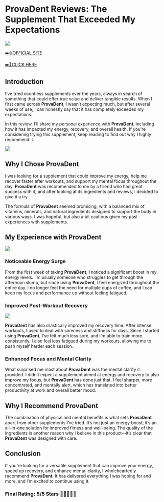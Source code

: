 # **ProvaDent Reviews**: The Supplement That Exceeded My Expectations

[![](https://static.vecteezy.com/system/resources/thumbnails/019/896/014/small/buy-now-gradient-button-with-cart-symbol-buy-now-illustration-png.png)](https://edetoop.top/lander/sugarpreland-1/provtab.html) 

[➡️🌐OFFICIAL SITE](https://edetoop.top/lander/sugarpreland-1/provtab.html) 

[➡️🔗CLICK HERE](https://edetoop.top/lander/sugarpreland-1/provtab.html) 


## Introduction

I’ve tried countless supplements over the years, always in search of something that could offer true value and deliver tangible results. When I first came across **ProvaDent**, I wasn’t expecting much, but after several weeks of use, I can honestly say that it has completely exceeded my expectations.

In this review, I’ll share my personal experience with **ProvaDent**, including how it has impacted my energy, recovery, and overall health. If you're considering trying this supplement, keep reading to find out why I highly recommend it.

[![](https://wallpapers.com/images/hd/red-order-now-button-udg4jcj4arvn8b0n-2.png)](https://edetoop.top/lander/sugarpreland-1/provtab.html)  

## Why I Chose **ProvaDent**

I was looking for a supplement that could improve my energy, help me recover faster after workouts, and support my mental focus throughout the day. **ProvaDent** was recommended to me by a friend who had great success with it, and after looking at its ingredients and reviews, I decided to give it a try.

The formula of **ProvaDent** seemed promising, with a balanced mix of vitamins, minerals, and natural ingredients designed to support the body in various ways. I was hopeful, but also a bit cautious given my past experiences with supplements.

## My Experience with **ProvaDent**

[![](https://static.vecteezy.com/system/resources/thumbnails/019/896/014/small/buy-now-gradient-button-with-cart-symbol-buy-now-illustration-png.png)](https://edetoop.top/lander/sugarpreland-1/provtab.html)

### Noticeable Energy Surge

From the first week of taking **ProvaDent**, I noticed a significant boost in my energy levels. I’m usually someone who struggles to get through the afternoon slump, but since using **ProvaDent**, I feel energized throughout the entire day. I no longer feel the need for multiple cups of coffee, and I can keep my focus and performance up without feeling fatigued.

### Improved Post-Workout Recovery

[![](https://wallpapers.com/images/hd/red-order-now-button-udg4jcj4arvn8b0n-2.png)](https://edetoop.top/lander/sugarpreland-1/provtab.html)  

**ProvaDent** has also drastically improved my recovery time. After intense workouts, I used to deal with soreness and stiffness for days. Since I started using **ProvaDent**, I’ve felt much less sore, and I’m able to train more consistently. I also feel less fatigued during my workouts, allowing me to push myself harder each session.

### Enhanced Focus and Mental Clarity

What surprised me most about **ProvaDent** was the mental clarity it provided. I didn’t expect a supplement aimed at energy and recovery to also improve my focus, but **ProvaDent** has done just that. I feel sharper, more concentrated, and mentally alert, which has translated into better productivity at work and overall better mood.

## Why I Recommend **ProvaDent**

The combination of physical and mental benefits is what sets **ProvaDent** apart from other supplements I’ve tried. It’s not just an energy boost; it’s an all-in-one solution for improved fitness and well-being. The quality of the ingredients is another reason why I believe in this product—it’s clear that **ProvaDent** was designed with care.

## Conclusion

If you're looking for a versatile supplement that can improve your energy, speed up recovery, and enhance mental clarity, I wholeheartedly recommend **ProvaDent**. It has delivered everything I was hoping for and more, and I’m excited to continue using it.

### Final Rating: 5/5 Stars 🌟🌟🌟🌟🌟
